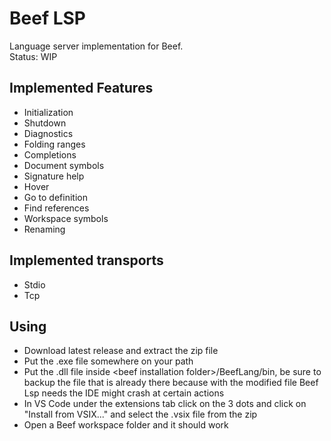 # Beef LSP
Language server implementation for Beef.  
Status: WIP

## Implemented Features
 - Initialization
 - Shutdown
 - Diagnostics
 - Folding ranges
 - Completions
 - Document symbols
 - Signature help
 - Hover
 - Go to definition
 - Find references
 - Workspace symbols
 - Renaming

## Implemented transports
 - Stdio
 - Tcp

## Using
 - Download latest release and extract the zip file
 - Put the .exe file somewhere on your path
 - Put the .dll file inside \<beef installation folder>/BeefLang/bin, be sure to backup the file that is already there because with the modified file Beef Lsp needs the IDE might crash at certain actions
 - In VS Code under the extensions tab click on the 3 dots and click on "Install from VSIX..." and select the .vsix file from the zip
 - Open a Beef workspace folder and it should work